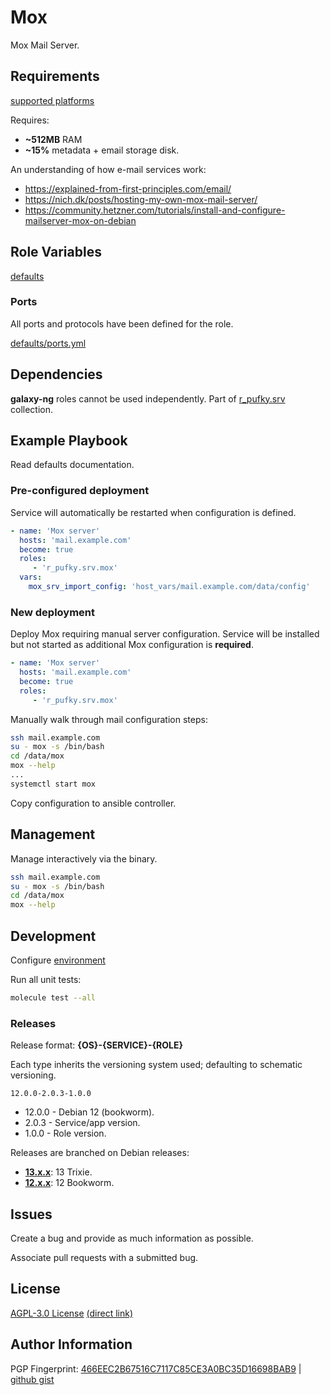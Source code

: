 # Mox
Mox Mail Server.

## Requirements
[supported platforms](https://github.com/r-pufky/ansible_mox/blob/main/meta/main.yml)

Requires:
* **~512MB** RAM
* **~15%** metadata + email storage disk.

An understanding of how e-mail services work:
* https://explained-from-first-principles.com/email/
* https://nich.dk/posts/hosting-my-own-mox-mail-server/
* https://community.hetzner.com/tutorials/install-and-configure-mailserver-mox-on-debian

## Role Variables
[defaults](https://github.com/r-pufky/ansible_mox/tree/main/defaults/main)

### Ports
All ports and protocols have been defined for the role.

[defaults/ports.yml](https://github.com/r-pufky/ansible_mox/blob/main/defaults/main/ports.yml)

## Dependencies
**galaxy-ng** roles cannot be used independently. Part of
[r_pufky.srv](https://github.com/r-pufky/ansible_collection_srv) collection.

## Example Playbook
Read defaults documentation.

### Pre-configured deployment
Service will automatically be restarted when configuration is defined.

``` yaml
- name: 'Mox server'
  hosts: 'mail.example.com'
  become: true
  roles:
     - 'r_pufky.srv.mox'
  vars:
    mox_srv_import_config: 'host_vars/mail.example.com/data/config'
```

### New deployment
Deploy Mox requiring manual server configuration. Service will be installed but
not started as additional Mox configuration is **required**.
``` yaml
- name: 'Mox server'
  hosts: 'mail.example.com'
  become: true
  roles:
     - 'r_pufky.srv.mox'
```

Manually walk through mail configuration steps:
``` bash
ssh mail.example.com
su - mox -s /bin/bash
cd /data/mox
mox --help
...
systemctl start mox
```
Copy configuration to ansible controller.

## Management
Manage interactively via the binary.

``` bash
ssh mail.example.com
su - mox -s /bin/bash
cd /data/mox
mox --help
```

## Development
Configure [environment](https://github.com/r-pufky/ansible_collection_docs/blob/main/ansible/environment.md)

Run all unit tests:
``` bash
molecule test --all
```

### Releases
Release format: **{OS}-{SERVICE}-{ROLE}**

Each type inherits the versioning system used; defaulting to schematic
versioning.

`12.0.0-2.0.3-1.0.0`

* 12.0.0 - Debian 12 (bookworm).
* 2.0.3 - Service/app version.
* 1.0.0 - Role version.

Releases are branched on Debian releases:

* **[13.x.x](https://github.com/r-pufky/ansible_mox)**: 13 Trixie.
* **[12.x.x](https://github.com/r-pufky/ansible_mox/tree/12.x)**: 12 Bookworm.

## Issues
Create a bug and provide as much information as possible.

Associate pull requests with a submitted bug.

## License
[AGPL-3.0 License](https://www.tldrlegal.com/license/gnu-affero-general-public-license-v3-agpl-3-0)
 [(direct link)](https://github.com/r-pufky/ansible_mox/blob/main/LICENSE)

## Author Information
PGP Fingerprint: [466EEC2B67516C7117C85CE3A0BC35D16698BAB9](https://keys.openpgp.org/vks/v1/by-fingerprint/466EEC2B67516C7117C85CE3A0BC35D16698BAB9)
| [github gist](https://gist.github.com/r-pufky/a8df36977c55b5bb20829267c4c49d22)
